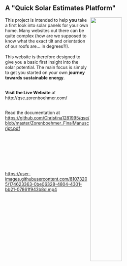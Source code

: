 <!-- ![footer](https://user-images.githubusercontent.com/81073205/174623631-e02b70d9-3385-45de-9ee5-72bf1be2a71b.png) -->

## A "Quick Solar Estimates Platform" 
<img src="https://user-images.githubusercontent.com/81073205/177124964-9dff80cd-2c41-456f-9faf-aeaf8fa8759b.png" align="right" width="45%">

This project is intended to help <b>you</b> take a first look into solar panels for your own home. Many websites out there can be quite complex (how are we supposed to know what the exact tilt and orientation of our roofs are... in degrees?!). <br> <br>
This website is therefore designed to give you a basic first insight into the solar potential. The main focus is simply to get you started on your own <b>journey towards sustainable energy</b>.

<br>
<b>Visit the Live Website</b> at http://qse.zorenboehmer.com/
 <br>
 <br>

 Read the documentation at https://github.com/Christina1281995/qse/blob/master/Zorenboehmer_FinalManuscript.pdf
 <br>
 <br>
 <br>
 <br> <br>
 <br>

 <br>

https://user-images.githubusercontent.com/81073205/174623363-0be06328-4804-4301-bb21-07861f943b8d.mp4

